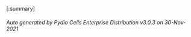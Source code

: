 






[:summary]

###### Auto generated by Pydio Cells Enterprise Distribution v3.0.3 on 30-Nov-2021
